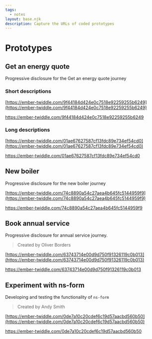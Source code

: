 ```yaml
---
tags:
  - notes
layout: base.njk
description: Capture the URLs of coded prototypes
---
```


# Prototypes

## Get an energy quote

Progressive disclosure for the Get an energy quote journey

### Short descriptions

[https://ember-twiddle.com/9f44184d424e0c7518e92259255b6249](https://ember-twiddle.com/9f44184d424e0c7518e92259255b6249)

https://ember-twiddle.com/9f44184d424e0c7518e92259255b6249

### Long descriptions

[https://ember-twiddle.com/01ae67627587cf13fdc89e734ef54cd0](https://ember-twiddle.com/01ae67627587cf13fdc89e734ef54cd0)

https://ember-twiddle.com/01ae67627587cf13fdc89e734ef54cd0

## New boiler

Progressive disclosure for the new boiler journey

[https://ember-twiddle.com/74c8890a54c27aea4b645fc5144959f9](https://ember-twiddle.com/74c8890a54c27aea4b645fc5144959f9)

https://ember-twiddle.com/74c8890a54c27aea4b645fc5144959f9

## Book annual service

Progressive disclosure for annual service journey.

> Created by Oliver Borders

[https://ember-twiddle.com/63743714e00d9d750f91326119c0b013](https://ember-twiddle.com/63743714e00d9d750f91326119c0b013)

https://ember-twiddle.com/63743714e00d9d750f91326119c0b013

## Experiment with ns-form

Developing and testing the functionality of `ns-form`

> Created by Andy Smith

[https://ember-twiddle.com/0de7a10c20cdef6c19d57aacbd560b50](https://ember-twiddle.com/0de7a10c20cdef6c19d57aacbd560b50)

https://ember-twiddle.com/0de7a10c20cdef6c19d57aacbd560b50

